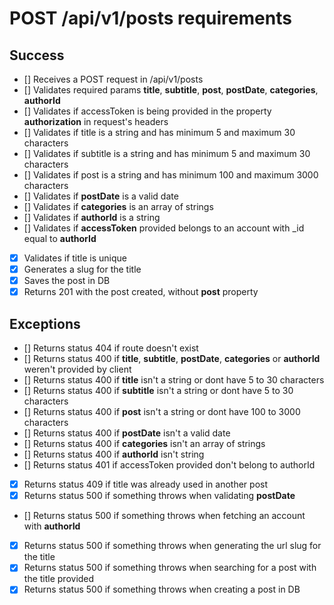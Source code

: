 # POST /api/v1/posts requirements

## Success

- [] Receives a POST request in /api/v1/posts
- [] Validates required params **title**, **subtitle**, **post**, **postDate**, **categories**, **authorId**
- [] Validates if accessToken is being provided in the property **authorization** in request's headers
- [] Validates if title is a string and has minimum 5 and maximum 30 characters
- [] Validates if subtitle is a string and has minimum 5 and maximum 30 characters
- [] Validates if post is a string and has minimum 100 and maximum 3000 characters
- [] Validates if **postDate** is a valid date
- [] Validates if **categories** is an array of strings
- [] Validates if **authorId** is a string
- [] Validates if **accessToken** provided belongs to an account with \_id equal to **authorId**
- [x] Validates if title is unique
- [x] Generates a slug for the title
- [x] Saves the post in DB
- [x] Returns 201 with the post created, without **post** property

## Exceptions

- [] Returns status 404 if route doesn't exist
- [] Returns status 400 if **title**, **subtitle**, **postDate**, **categories** or **authorId** weren't provided by client
- [] Returns status 400 if **title** isn't a string or dont have 5 to 30 characters
- [] Returns status 400 if **subtitle** isn't a string or dont have 5 to 30 characters
- [] Returns status 400 if **post** isn't a string or dont have 100 to 3000 characters
- [] Returns status 400 if **postDate** isn't a valid date
- [] Returns status 400 if **categories** isn't an array of strings
- [] Returns status 400 if **authorId** isn't string
- [] Returns status 401 if accessToken provided don't belong to authorId
- [x] Returns status 409 if title was already used in another post
- [x] Returns status 500 if something throws when validating **postDate**
- [] Returns status 500 if something throws when fetching an account with **authorId**
- [x] Returns status 500 if something throws when generating the url slug for the title
- [x] Returns status 500 if something throws when searching for a post with the title provided
- [x] Returns status 500 if something throws when creating a post in DB
